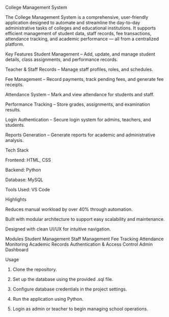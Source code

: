 College Management System

The College Management System is a comprehensive, user-friendly application designed to automate and streamline the day-to-day administrative tasks of colleges and educational institutions. It supports efficient management of student data, staff records, fee transactions, attendance tracking, and academic performance — all from a centralized platform.

Key Features
Student Management – Add, update, and manage student details, class assignments, and performance records.

Teacher & Staff Records – Manage staff profiles, roles, and schedules.

Fee Management – Record payments, track pending fees, and generate fee receipts.

Attendance System – Mark and view attendance for students and staff.

Performance Tracking – Store grades, assignments, and examination results.

Login Authentication – Secure login system for admins, teachers, and students.

Reports Generation – Generate reports for academic and administrative analysis.


Tech Stack

Frontend: HTML, CSS

Backend: Python

Database: MySQL

Tools Used: VS Code


Highlights

Reduces manual workload by over 40% through automation.

Built with modular architecture to support easy scalability and maintenance.

Designed with clean UI/UX for intuitive navigation.

Modules
Student Management
Staff Management
Fee Tracking
Attendance Monitoring
Academic Records
Authentication & Access Control
Admin Dashboard


Usage

1. Clone the repository.

2. Set up the database using the provided .sql file.

3. Configure database credentials in the project settings.

4. Run the application using Python.

5. Login as admin or teacher to begin managing school operations.
